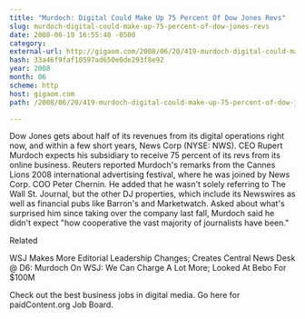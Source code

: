```yaml
---
title: "Murdoch: Digital Could Make Up 75 Percent Of Dow Jones Revs"
slug: murdoch-digital-could-make-up-75-percent-of-dow-jones-revs
date: 2008-06-19 16:55:48 -0500
category: 
external-url: http://gigaom.com/2008/06/20/419-murdoch-digital-could-make-up-75-percent-of-dow-jones-revs/
hash: 33a46f9faf10597ad650e0de293f8e92
year: 2008
month: 06
scheme: http
host: gigaom.com
path: /2008/06/20/419-murdoch-digital-could-make-up-75-percent-of-dow-jones-revs/

---
```


Dow Jones gets about half of its revenues from its digital operations right now, and within a few short years, News Corp (NYSE: NWS). CEO Rupert Murdoch expects his subsidiary to receive 75 percent of its revs from its online business. Reuters reported Murdoch's remarks from the Cannes Lions 2008 international advertising festival, where he was joined by News Corp. COO Peter Chernin. He added that he wasn't solely referring to The Wall St. Journal, but the other DJ properties, which include its Newswires as well as financial pubs like Barron's and Marketwatch. Asked about what's surprised him since taking over the company last fall, Murdoch said he didn't expect "how cooperative the vast majority of journalists have been."


Related


WSJ Makes More Editorial Leadership Changes; Creates Central News Desk
@ D6: Murdoch On WSJ: We Can Charge A Lot More; Looked At Bebo For $100M


Check out the best business jobs in digital media. Go here for paidContent.org Job Board.
